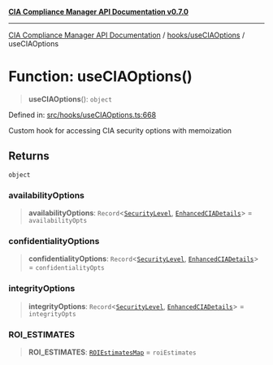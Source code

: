 [**CIA Compliance Manager API Documentation v0.7.0**](../../../README.md)

***

[CIA Compliance Manager API Documentation](../../../modules.md) / [hooks/useCIAOptions](../README.md) / useCIAOptions

# Function: useCIAOptions()

> **useCIAOptions**(): `object`

Defined in: [src/hooks/useCIAOptions.ts:668](https://github.com/Hack23/cia-compliance-manager/blob/a904e43458f81faf7066f9da9fc149cc9f6e236d/src/hooks/useCIAOptions.ts#L668)

Custom hook for accessing CIA security options with memoization

## Returns

`object`

### availabilityOptions

> **availabilityOptions**: `Record`\<[`SecurityLevel`](../../../types/cia/type-aliases/SecurityLevel.md), [`EnhancedCIADetails`](../interfaces/EnhancedCIADetails.md)\> = `availabilityOpts`

### confidentialityOptions

> **confidentialityOptions**: `Record`\<[`SecurityLevel`](../../../types/cia/type-aliases/SecurityLevel.md), [`EnhancedCIADetails`](../interfaces/EnhancedCIADetails.md)\> = `confidentialityOpts`

### integrityOptions

> **integrityOptions**: `Record`\<[`SecurityLevel`](../../../types/cia/type-aliases/SecurityLevel.md), [`EnhancedCIADetails`](../interfaces/EnhancedCIADetails.md)\> = `integrityOpts`

### ROI\_ESTIMATES

> **ROI\_ESTIMATES**: [`ROIEstimatesMap`](../../../types/cia-services/type-aliases/ROIEstimatesMap.md) = `roiEstimates`
